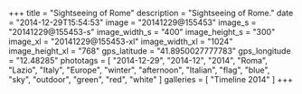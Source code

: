 +++
title = "Sightseeing of Rome"
description = "Sightseeing of Rome."
date = "2014-12-29T15:54:53"
image = "20141229@155453"
image_s = "20141229@155453-s"
image_width_s = "400"
image_height_s = "300"
image_xl = "20141229@155453-xl"
image_width_xl = "1024"
image_height_xl = "768"
gps_latitude = "41.8950027777783"
gps_longitude = "12.48285"
phototags = [ "2014-12-29", "2014-12", "2014", "Roma", "Lazio", "Italy", "Europe", "winter", "afternoon", "Italian", "flag", "blue", "sky", "outdoor", "green", "red", "white" ]
galleries = [ "Timeline 2014" ]
+++
